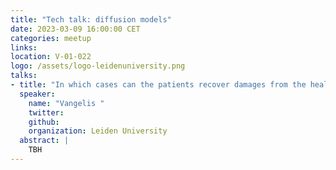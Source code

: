 ```yaml
---
title: "Tech talk: diffusion models"
date: 2023-03-09 16:00:00 CET
categories: meetup 
links:
location: V-01-022
logo: /assets/logo-leidenuniversity.png
talks:
- title: "In which cases can the patients recover damages from the healthcare provider after AI has been used?"
  speaker:
    name: "Vangelis "
    twitter: 
    github: 
    organization: Leiden University
  abstract: |
    TBH
---
```

